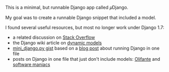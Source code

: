 This is a minimal, but runnable Django app called 𝜇Django.

My goal was to create a runnable Django snippet that included a model.

I found several useful resources, but most no longer work under Django 1.7:

* a related discussion on [Stack Overflow][so]
* the Django wiki article on [dynamic models][wiki]
* [mini_django.py gist][gist] based on a [blog post][blog] about running Django
    in one file
* posts on Django in one file that just don't include models:
    [Olifante][olifante] and [software maniacs][maniacs]

[so]: http://stackoverflow.com/q/1297873/4794
[wiki]: https://code.djangoproject.com/wiki/DynamicModels#Syncdb
[gist]: https://gist.github.com/k4ml/2219751
[blog]: http://fahhem.com/blog/2011/10/django-models-without-apps-or-everything-django-truly-in-a-single-file/
[olifante]: http://olifante.blogs.com/covil/2010/04/minimal-django.html
[maniacs]: http://softwaremaniacs.org/blog/2011/01/07/django-micro-framework/en/